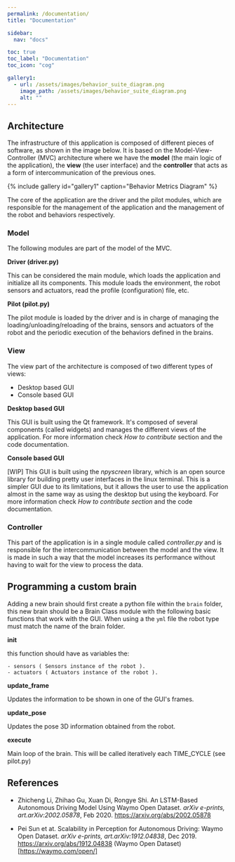 ```yaml
---
permalink: /documentation/
title: "Documentation"

sidebar:
  nav: "docs"

toc: true
toc_label: "Documentation"
toc_icon: "cog"

gallery1:
  - url: /assets/images/behavior_suite_diagram.png
    image_path: /assets/images/behavior_suite_diagram.png
    alt: ""
---
```



## Architecture

The infrastructure of this application is composed of different pieces of software, as shown in the image below. It is based on the Model-View-Controller (MVC) architecture where we have the **model** (the main logic of the application), the **view** (the user interface) and the **controller** that acts as a form of intercommunication of the previous ones.

{% include gallery id="gallery1" caption="Behavior Metrics Diagram" %}

The core of the application are the driver and the pilot modules, which are responsible for the management of the application and the management of the robot and behaviors respectively.

### Model

The following modules are part of the model of the MVC.

**Driver (driver.py)**

This can be considered the main module, which loads the application and initialize all its components. This module loads the environment, the robot sensors and actuators, read the profile (configuration) file, etc. 

**Pilot (pilot.py)**

The pilot module is loaded by the driver and is in charge of managing the loading/unloading/reloading of the brains, sensors and actuators of the robot and the periodic execution of the behaviors defined in the brains.

### View

The view part of the architecture is composed of two different types of views:

* Desktop based GUI
* Console based GUI

**Desktop based GUI**

This GUI is built using the Qt framework. It's composed of several components (called widgets) and manages the different views of the application. For more information check *How to contribute* section and the code documentation.

**Console based GUI**

[WIP] This GUI is built using the *npyscreen* library, which is an open source library for building pretty user interfaces in the linux terminal. This is a simpler GUI due to its limitations, but it allows the user to use the application almost in the same way as using the desktop but using the keyboard. For more information check *How to contribute section* and the code documentation.

### Controller

This part of the application is in a single module called *controller.py* and is responsible for the intercommunication between the model and the view. It is made in such a way that the model increases its performance without having to wait for the view to process the data.


## Programming a custom brain

Adding a new brain should first create a python file within the `brain` folder, this new brain should be a Brain Class module with the following basic functions that work with the GUI. When using a the `yml` file the robot type must match the name of the brain folder.

**__init__**

  this function should have as variables the:

    - sensors ( Sensors instance of the robot ).
    - actuators ( Actuators instance of the robot ).

**update_frame**

Updates the information to be shown in one of the GUI's frames.

**update_pose**

Updates the pose 3D information obtained from the robot.

**execute**

Main loop of the brain. This will be called iteratively each TIME_CYCLE (see pilot.py)

## References

* Zhicheng Li, Zhihao Gu, Xuan Di, Rongye Shi. An LSTM-Based Autonomous Driving Model Using Waymo Open Dataset.
*arXiv e-prints, art.arXiv:2002.05878*, Feb 2020. https://arxiv.org/abs/2002.05878

* Pei Sun et at. Scalability in Perception for Autonomous Driving: Waymo Open Dataset. 
*arXiv e-prints, art.arXiv:1912.04838*, Dec 2019. https://arxiv.org/abs/1912.04838 
(Waymo Open Dataset)[https://waymo.com/open/]


